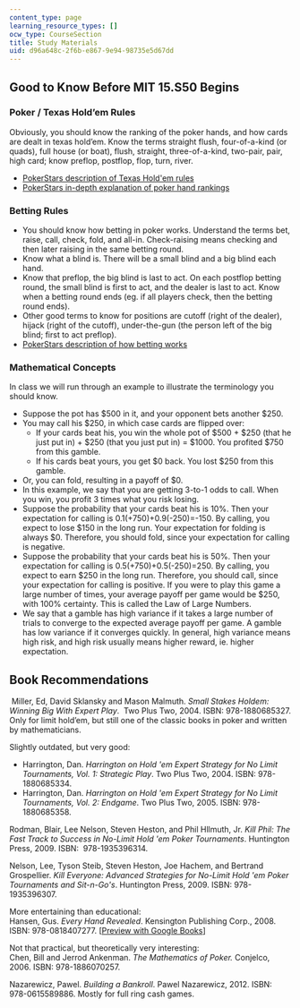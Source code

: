 ```yaml
---
content_type: page
learning_resource_types: []
ocw_type: CourseSection
title: Study Materials
uid: d96a648c-2f6b-e867-9e94-98735e5d67dd
---
```


Good to Know Before MIT 15.S50 Begins
-------------------------------------

### Poker / Texas Hold’em Rules

Obviously, you should know the ranking of the poker hands, and how cards are dealt in texas hold’em. Know the terms straight flush, four-of-a-kind (or quads), full house (or boat), flush, straight, three-of-a-kind, two-pair, pair, high card; know preflop, postflop, flop, turn, river.

*   [PokerStars description of Texas Hold'em rules](https://www.pokerstars.com/poker/games/texas-holdem/)
*   [PokerStars in-depth explanation of poker hand rankings](https://www.pokerstars.com/poker/games/rules/hand-rankings/)

### Betting Rules

*   You should know how betting in poker works. Understand the terms bet, raise, call, check, fold, and all-in. Check-raising means checking and then later raising in the same betting round.
*   Know what a blind is. There will be a small blind and a big blind each hand.
*   Know that preflop, the big blind is last to act. On each postflop betting round, the small blind is first to act, and the dealer is last to act. Know when a betting round ends (eg. if all players check, then the betting round ends).
*   Other good terms to know for positions are cutoff (right of the dealer), hijack (right of the cutoff), under-the-gun (the person left of the big blind; first to act preflop).
*   [PokerStars description of how betting works](https://www.pokerstars.com/poker/games/rules/)

### Mathematical Concepts

In class we will run through an example to illustrate the terminology you should know.

*   Suppose the pot has $500 in it, and your opponent bets another $250.
*   You may call his $250, in which case cards are flipped over:
    *   If your cards beat his, you win the whole pot of $500 + $250 (that he just put in) + $250 (that you just put in) = $1000. You profited $750 from this gamble.
    *   If his cards beat yours, you get $0 back. You lost $250 from this gamble.
*   Or, you can fold, resulting in a payoff of $0.
*   In this example, we say that you are getting 3-to-1 odds to call. When you win, you profit 3 times what you risk losing.
*   Suppose the probability that your cards beat his is 10%. Then your expectation for calling is 0.1(+750)+0.9(-250)=-150. By calling, you expect to lose $150 in the long run. Your expectation for folding is always $0. Therefore, you should fold, since your expectation for calling is negative.
*   Suppose the probability that your cards beat his is 50%. Then your expectation for calling is 0.5(+750)+0.5(-250)=250. By calling, you expect to earn $250 in the long run. Therefore, you should call, since your expectation for calling is positive. If you were to play this game a large number of times, your average payoff per game would be $250, with 100% certainty. This is called the Law of Large Numbers.
*   We say that a gamble has high variance if it takes a large number of trials to converge to the expected average payoff per game. A gamble has low variance if it converges quickly. In general, high variance means high risk, and high risk usually means higher reward, ie. higher expectation.

Book Recommendations
--------------------

 Miller, Ed, David Sklansky and Mason Malmuth. _Small Stakes Holdem: Winning Big With Expert Play_.  Two Plus Two, 2004. ISBN: 978-1880685327. Only for limit hold’em, but still one of the classic books in poker and written by mathematicians.

Slightly outdated, but very good:

*   Harrington, Dan. _Harrington on Hold 'em Expert Strategy for No Limit Tournaments, Vol. 1: Strategic Play_. Two Plus Two, 2004. ISBN: 978-1880685334.
*   Harrington, Dan. _Harrington on Hold 'em Expert Strategy for No Limit Tournaments, Vol. 2: Endgame_. Two Plus Two, 2005. ISBN: 978-1880685358.

Rodman, Blair, Lee Nelson, Steven Heston, and Phil Hllmuth, Jr. _Kill Phil: The Fast Track to Success in No-Limit Hold 'em Poker Tournaments_. Huntington Press, 2009. ISBN:  978-1935396314.

Nelson, Lee, Tyson Steib, Steven Heston, Joe Hachem, and Bertrand Grospellier. _Kill Everyone: Advanced Strategies for No-Limit Hold 'em Poker Tournaments and Sit-n-Go's_. Huntington Press, 2009. ISBN: 978-1935396307.

More entertaining than educational:  
Hansen, Gus. _Every Hand Revealed_. Kensington Publishing Corp., 2008. ISBN: 978-0818407277. \[[Preview with Google Books](https://books.google.com/books?id=NglQ5DsdnXoC&printsec=frontcover#v=onepage&q&f=false)\]

Not that practical, but theoretically very interesting:  
Chen, Bill and Jerrod Ankenman. _The Mathematics of Poker._ Conjelco, 2006. ISBN: 978-1886070257.

Nazarewicz, Pawel. _Building a Bankroll_. Pawel Nazarewicz, 2012. ISBN: 978-0615589886. Mostly for full ring cash games.